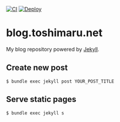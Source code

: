 [![CI](https://github.com/toshimaru/blog.toshimaru.net/actions/workflows/ci.yml/badge.svg)](https://github.com/toshimaru/blog.toshimaru.net/actions/workflows/ci.yml)
[![Deploy](https://github.com/toshimaru/blog.toshimaru.net/actions/workflows/deploy.yml/badge.svg)](https://github.com/toshimaru/blog.toshimaru.net/actions/workflows/deploy.yml)

# blog.toshimaru.net

My blog repository powered by [Jekyll](https://github.com/jekyll/jekyll).

## Create new post

```console
$ bundle exec jekyll post YOUR_POST_TITLE
```

## Serve static pages

```console
$ bundle exec jekyll s
```
